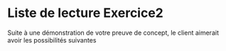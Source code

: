 # Liste de lecture Exercice2
 Suite à une démonstration de votre preuve de concept, le client aimerait avoir les possibilités suivantes

